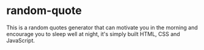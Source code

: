 # random-quote
This is a random quotes generator that can motivate you in the morning and encourage you to sleep well at night, it's simply built HTML, CSS and JavaScript.
